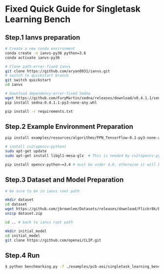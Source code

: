 # Fixed Quick Guide for Singletask Learning Bench

## Step.1 Ianvs preparation

```bash
# Create a new conda environment
conda create -n ianvs-py36 python=3.6
conda activate ianvs-py36

# Clone path-error-fixed Ianvs
git clone https://github.com/aryan0931/ianvs.git
# switch to quickstart branch
git switch quickstart 
cd ianvs

# Download dependency-error-fixed Sedna
wget https://github.com/FuryMartin/sedna/releases/download/v0.4.1.1/sedna-0.4.1.1-py3-none-any.whl
pip install sedna-0.4.1.1-py3-none-any.whl

pip install -r requirements.txt

```

## Step.2 Example Environment Preparation

```bash
pip install examples/resources/algorithms/FPN_TensorFlow-0.1-py3-none-any.whl

# install cv2(opencv-python)
sudo apt-get update
sudo apt-get install libgl1-mesa-glx  # This is needed by cv2(opencv-python)

pip install opencv-python~=3.4 # must be under 4.0, otherwise it will build from source with a long time
```

## Step.3 Dataset and Model Preparation

```bash
# be sure to be in ianvs root path

mkdir dataset
cd dataset
wget https://github.com/jbrownlee/Datasets/releases/download/Flickr8k/Flickr8k_Dataset.zip
unzip dataset.zip

cd .. # back to ianvs root path

mkdir initial_model
cd initial_model
git clone https://github.com/openai/CLIP.git
```

## Step.4 Run 

```bash
$ python benchmarking.py -f ./examples/pcb-aoi/singletask_learning_bench/fault detection/benchmarkingjob.yaml


